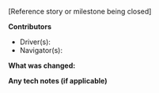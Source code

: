 [Reference story or milestone being closed]

**Contributors**
- Driver(s):
- Navigator(s):
  
**What was changed:**

**Any tech notes (if applicable)**

